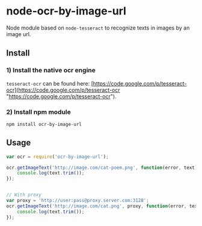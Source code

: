 # node-ocr-by-image-url
Node module based on ```node-tesseract``` to recognize texts in images by an image url.

## Install
### 1) Install the native ocr engine
```tesseract-ocr``` can be found here: [https://code.google.com/p/tesseract-ocr](https://code.google.com/p/tesseract-ocr "https://code.google.com/p/tesseract-ocr").

### 2) Install npm module
```
npm install ocr-by-image-url
```

## Usage
```js
var ocr = require('ocr-by-image-url');

ocr.getImageText('http://image.com/cat-poem.png', function(error, text){
    console.log(text.trim());
});


// With proxy
var proxy = 'http://user:pass@proxy.server.com:3128';
ocr.getImageText('http://image.com/cat.png', proxy, function(error, text){
    console.log(text.trim());
});
```

